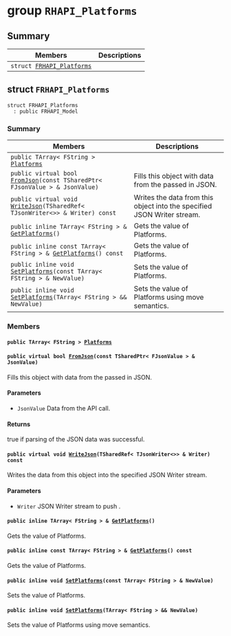 # group `RHAPI_Platforms` <a id="group__RHAPI__Platforms"></a>

## Summary

 Members                        | Descriptions                                
--------------------------------|---------------------------------------------
`struct `[`FRHAPI_Platforms`](#structFRHAPI__Platforms) | 

## struct `FRHAPI_Platforms` <a id="structFRHAPI__Platforms"></a>

```
struct FRHAPI_Platforms
  : public FRHAPI_Model
```

### Summary

 Members                        | Descriptions                                
--------------------------------|---------------------------------------------
`public TArray< FString > `[`Platforms`](#structFRHAPI__Platforms_1ae4374248bbbde6844cb94ef9f12a4e93) | 
`public virtual bool `[`FromJson`](#structFRHAPI__Platforms_1abd3881f21a4476efadb31f7dadd23d8c)`(const TSharedPtr< FJsonValue > & JsonValue)` | Fills this object with data from the passed in JSON.
`public virtual void `[`WriteJson`](#structFRHAPI__Platforms_1abada538e7309c926061685e463405c24)`(TSharedRef< TJsonWriter<>> & Writer) const` | Writes the data from this object into the specified JSON Writer stream.
`public inline TArray< FString > & `[`GetPlatforms`](#structFRHAPI__Platforms_1a88e4d99e7376ee7ef9873104a9041192)`()` | Gets the value of Platforms.
`public inline const TArray< FString > & `[`GetPlatforms`](#structFRHAPI__Platforms_1ab3d5d3d8ddcb4a1d3486c0706fffaf4a)`() const` | Gets the value of Platforms.
`public inline void `[`SetPlatforms`](#structFRHAPI__Platforms_1ad6bc004022947fe42230560f31742688)`(const TArray< FString > & NewValue)` | Sets the value of Platforms.
`public inline void `[`SetPlatforms`](#structFRHAPI__Platforms_1aea379b333439a8cf682ccc1f2d004e31)`(TArray< FString > && NewValue)` | Sets the value of Platforms using move semantics.

### Members

#### `public TArray< FString > `[`Platforms`](#structFRHAPI__Platforms_1ae4374248bbbde6844cb94ef9f12a4e93) <a id="structFRHAPI__Platforms_1ae4374248bbbde6844cb94ef9f12a4e93"></a>

#### `public virtual bool `[`FromJson`](#structFRHAPI__Platforms_1abd3881f21a4476efadb31f7dadd23d8c)`(const TSharedPtr< FJsonValue > & JsonValue)` <a id="structFRHAPI__Platforms_1abd3881f21a4476efadb31f7dadd23d8c"></a>

Fills this object with data from the passed in JSON.

#### Parameters
* `JsonValue` Data from the API call.

#### Returns
true if parsing of the JSON data was successful.

#### `public virtual void `[`WriteJson`](#structFRHAPI__Platforms_1abada538e7309c926061685e463405c24)`(TSharedRef< TJsonWriter<>> & Writer) const` <a id="structFRHAPI__Platforms_1abada538e7309c926061685e463405c24"></a>

Writes the data from this object into the specified JSON Writer stream.

#### Parameters
* `Writer` JSON Writer stream to push .

#### `public inline TArray< FString > & `[`GetPlatforms`](#structFRHAPI__Platforms_1a88e4d99e7376ee7ef9873104a9041192)`()` <a id="structFRHAPI__Platforms_1a88e4d99e7376ee7ef9873104a9041192"></a>

Gets the value of Platforms.

#### `public inline const TArray< FString > & `[`GetPlatforms`](#structFRHAPI__Platforms_1ab3d5d3d8ddcb4a1d3486c0706fffaf4a)`() const` <a id="structFRHAPI__Platforms_1ab3d5d3d8ddcb4a1d3486c0706fffaf4a"></a>

Gets the value of Platforms.

#### `public inline void `[`SetPlatforms`](#structFRHAPI__Platforms_1ad6bc004022947fe42230560f31742688)`(const TArray< FString > & NewValue)` <a id="structFRHAPI__Platforms_1ad6bc004022947fe42230560f31742688"></a>

Sets the value of Platforms.

#### `public inline void `[`SetPlatforms`](#structFRHAPI__Platforms_1aea379b333439a8cf682ccc1f2d004e31)`(TArray< FString > && NewValue)` <a id="structFRHAPI__Platforms_1aea379b333439a8cf682ccc1f2d004e31"></a>

Sets the value of Platforms using move semantics.

